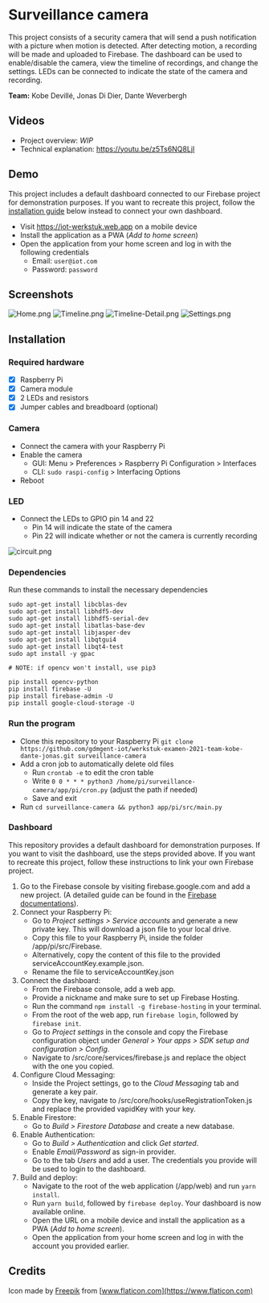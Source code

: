 # Surveillance camera

This project consists of a security camera that will send a push notification with a picture when motion is detected. After detecting motion, a recording will be made and uploaded to Firebase. The dashboard can be used to enable/disable the camera, view the timeline of recordings, and change the settings. LEDs can be connected to indicate the state of the camera and recording.

**Team:** Kobe Devillé, Jonas Di Dier, Dante Weverbergh

## Videos

- Project overview: _WIP_
- Technical explanation: https://youtu.be/z5Ts6NQ8LjI

## Demo

This project includes a default dashboard connected to our Firebase project for demonstration purposes. If you want to recreate this project, follow the [installation guide](#Installation) below instead to connect your own dashboard.

- Visit https://iot-werkstuk.web.app on a mobile device
- Install the application as a PWA (_Add to home screen_)
- Open the application from your home screen and log in with the following credentials
  - Email: `user@iot.com`
  - Password: `password`

## Screenshots

![Home.png](https://i.postimg.cc/MG4xdbMj/Home.png) ![Timeline.png](https://i.postimg.cc/8cgGVpbp/Timeline.png) ![Timeline-Detail.png](https://i.postimg.cc/yNWsmrdH/Timeline-Detail.png) ![Settings.png](https://i.postimg.cc/k4bCZ6KY/Settings.png)

## Installation

### Required hardware

- [x] Raspberry Pi
- [x] Camera module
- [x] 2 LEDs and resistors
- [x] Jumper cables and breadboard (optional)

### Camera

- Connect the camera with your Raspberry Pi
- Enable the camera
  - GUI: Menu > Preferences > Raspberry Pi Configuration > Interfaces
  - CLI: `sudo raspi-config` > Interfacing Options
- Reboot

### LED

- Connect the LEDs to GPIO pin 14 and 22
  - Pin 14 will indicate the state of the camera
  - Pin 22 will indicate whether or not the camera is currently recording

![circuit.png](https://i.postimg.cc/W14bb40S/circuit.png)

### Dependencies

Run these commands to install the necessary dependencies

```
sudo apt-get install libcblas-dev
sudo apt-get install libhdf5-dev
sudo apt-get install libhdf5-serial-dev
sudo apt-get install libatlas-base-dev
sudo apt-get install libjasper-dev
sudo apt-get install libqtgui4
sudo apt-get install libqt4-test
sudo apt install -y gpac

# NOTE: if opencv won't install, use pip3

pip install opencv-python
pip install firebase -U
pip install firebase-admin -U
pip install google-cloud-storage -U
```

### Run the program

- Clone this repository to your Raspberry Pi `git clone https://github.com/gdmgent-iot/werkstuk-examen-2021-team-kobe-dante-jonas.git surveillance-camera`
- Add a cron job to automatically delete old files
  - Run `crontab -e` to edit the cron table
  - Write `0 0 * * * python3 /home/pi/surveillance-camera/app/pi/cron.py` (adjust the path if needed)
  - Save and exit
- Run `cd surveillance-camera && python3 app/pi/src/main.py`

### Dashboard

This repository provides a default dashboard for demonstration purposes. If you want to visit the dashboard, use the steps provided above. If you want to recreate this project, follow these instructions to link your own Firebase project.

1. Go to the Firebase console by visiting firebase.google.com and add a new project. (A detailed guide can be found in the [Firebase documentations](https://firebase.google.com/docs/web/setup?sdk_version=v8)).
1. Connect your Raspberry Pi:
   - Go to _Project settings > Service accounts_ and generate a new private key. This will download a json file to your local drive.
   - Copy this file to your Raspberry Pi, inside the folder /app/pi/src/Firebase.
   - Alternatively, copy the content of this file to the provided serviceAccountKey.example.json.
   - Rename the file to serviceAccountKey.json
1. Connect the dashboard:
   - From the Firebase console, add a web app.
   - Provide a nickname and make sure to set up Firebase Hosting.
   - Run the command `npm install -g firebase-hosting` in your terminal.
   - From the root of the web app, run `firebase login`, followed by `firebase init`.
   - Go to _Project settings_ in the console and copy the Firebase configuration object under _General > Your apps > SDK setup and configuration > Config_.
   - Navigate to /src/core/services/firebase.js and replace the object with the one you copied.
1. Configure Cloud Messaging:
   - Inside the Project settings, go to the _Cloud Messaging_ tab and generate a key pair.
   - Copy the key, navigate to /src/core/hooks/useRegistrationToken.js and replace the provided vapidKey with your key.
1. Enable Firestore:
   - Go to _Build > Firestore Database_ and create a new database.
1. Enable Authentication:
   - Go to _Build > Authentication_ and click _Get started_.
   - Enable _Email/Password_ as sign-in provider.
   - Go to the tab _Users_ and add a user. The credentials you provide will be used to login to the dashboard.
1. Build and deploy:
   - Navigate to the root of the web application (/app/web) and run `yarn install`.
   - Run `yarn build`, followed by `firebase deploy`. Your dashboard is now available online.
   - Open the URL on a mobile device and install the application as a PWA (_Add to home screen_).
   - Open the application from your home screen and log in with the account you provided earlier.

## Credits

Icon made by [Freepik](https://www.freepik.com) from [www.flaticon.com](https://www.flaticon.com)
